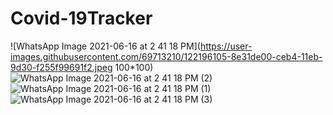 # Covid-19Tracker
![WhatsApp Image 2021-06-16 at 2 41 18 PM](https://user-images.githubusercontent.com/69713210/122196105-8e31de00-ceb4-11eb-9d30-f255f99691f2.jpeg 100*100)
![WhatsApp Image 2021-06-16 at 2 41 18 PM (2)](https://user-images.githubusercontent.com/69713210/122196062-84a87600-ceb4-11eb-8be4-757d9f4e5ba1.jpeg)
![WhatsApp Image 2021-06-16 at 2 41 18 PM (1)](https://user-images.githubusercontent.com/69713210/122196036-807c5880-ceb4-11eb-814c-d3444ea3046d.jpeg)
![WhatsApp Image 2021-06-16 at 2 41 18 PM (3)](https://user-images.githubusercontent.com/69713210/122196091-896d2a00-ceb4-11eb-8ed9-f07595c1f5fa.jpeg)

